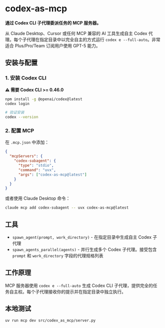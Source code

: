# codex-as-mcp

**通过 Codex CLI 子代理委派任务的 MCP 服务器。**

从 Claude Desktop、Cursor 或任何 MCP 兼容的 AI 工具生成自主 Codex 代理。每个子代理在指定目录中以完全自主的方式运行 `codex e --full-auto`。非常适合 Plus/Pro/Team 订阅用户使用 GPT-5 能力。

## 安装与配置

### 1. 安装 Codex CLI

**⚠️ 需要 Codex CLI >= 0.46.0**

```bash
npm install -g @openai/codex@latest
codex login

# 验证安装
codex --version
```

### 2. 配置 MCP

在 `.mcp.json` 中添加：
```json
{
  "mcpServers": {
    "codex-subagent": {
      "type": "stdio",
      "command": "uvx",
      "args": ["codex-as-mcp@latest"]
    }
  }
}
```

或者使用 Claude Desktop 命令：
```bash
claude mcp add codex-subagent -- uvx codex-as-mcp@latest
```

## 工具

- `spawn_agent(prompt, work_directory)` - 在指定目录中生成自主 Codex 子代理
- `spawn_agents_parallel(agents)` - 并行生成多个 Codex 子代理。接受包含 `prompt` 和 `work_directory` 字段的代理规格列表

## 工作原理

MCP 服务器使用 `codex e --full-auto` 生成 Codex CLI 子代理，提供完全的任务自主权。每个子代理接收你的提示并在指定目录中独立执行。

## 本地测试
```shell
uv run mcp dev src/codex_as_mcp/server.py
```

